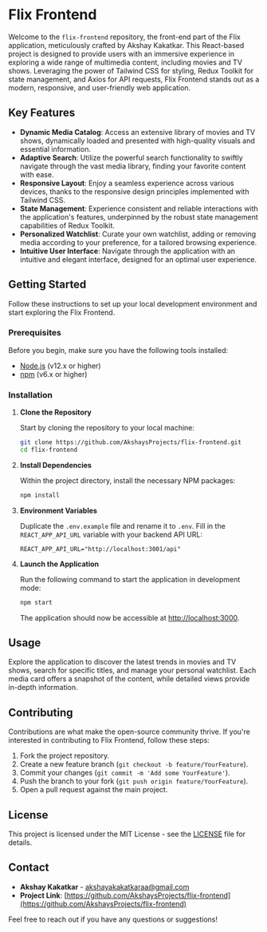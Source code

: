 # Flix Frontend

Welcome to the `flix-frontend` repository, the front-end part of the Flix application, meticulously crafted by Akshay Kakatkar. This React-based project is designed to provide users with an immersive experience in exploring a wide range of multimedia content, including movies and TV shows. Leveraging the power of Tailwind CSS for styling, Redux Toolkit for state management, and Axios for API requests, Flix Frontend stands out as a modern, responsive, and user-friendly web application.

## Key Features

- **Dynamic Media Catalog**: Access an extensive library of movies and TV shows, dynamically loaded and presented with high-quality visuals and essential information.
- **Adaptive Search**: Utilize the powerful search functionality to swiftly navigate through the vast media library, finding your favorite content with ease.
- **Responsive Layout**: Enjoy a seamless experience across various devices, thanks to the responsive design principles implemented with Tailwind CSS.
- **State Management**: Experience consistent and reliable interactions with the application's features, underpinned by the robust state management capabilities of Redux Toolkit.
- **Personalized Watchlist**: Curate your own watchlist, adding or removing media according to your preference, for a tailored browsing experience.
- **Intuitive User Interface**: Navigate through the application with an intuitive and elegant interface, designed for an optimal user experience.

## Getting Started

Follow these instructions to set up your local development environment and start exploring the Flix Frontend.

### Prerequisites

Before you begin, make sure you have the following tools installed:

- [Node.js](https://nodejs.org/en/download/) (v12.x or higher)
- [npm](https://www.npmjs.com/get-npm) (v6.x or higher)

### Installation

1. **Clone the Repository**

   Start by cloning the repository to your local machine:

   ```bash
   git clone https://github.com/AkshaysProjects/flix-frontend.git
   cd flix-frontend
   ```

2. **Install Dependencies**

   Within the project directory, install the necessary NPM packages:

   ```bash
   npm install
   ```

3. **Environment Variables**

   Duplicate the `.env.example` file and rename it to `.env`. Fill in the `REACT_APP_API_URL` variable with your backend API URL:

   ```plaintext
   REACT_APP_API_URL="http://localhost:3001/api"
   ```

4. **Launch the Application**

   Run the following command to start the application in development mode:

   ```bash
   npm start
   ```

   The application should now be accessible at [http://localhost:3000](http://localhost:3000).

## Usage

Explore the application to discover the latest trends in movies and TV shows, search for specific titles, and manage your personal watchlist. Each media card offers a snapshot of the content, while detailed views provide in-depth information.

## Contributing

Contributions are what make the open-source community thrive. If you're interested in contributing to Flix Frontend, follow these steps:

1. Fork the project repository.
2. Create a new feature branch (`git checkout -b feature/YourFeature`).
3. Commit your changes (`git commit -m 'Add some YourFeature'`).
4. Push the branch to your fork (`git push origin feature/YourFeature`).
5. Open a pull request against the main project.

## License

This project is licensed under the MIT License - see the [LICENSE](LICENSE) file for details.

## Contact

- **Akshay Kakatkar** - [akshayakakatkaraa@gmail.com](mailto:akshayakakatkaraa@gmail.com)
- **Project Link**: [https://github.com/AkshaysProjects/flix-frontend](https://github.com/AkshaysProjects/flix-frontend)

Feel free to reach out if you have any questions or suggestions!
